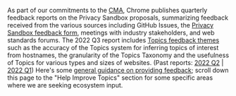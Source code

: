 As part of our commitments to the
[CMA](https://www.gov.uk/government/organisations/competition-and-markets-authority),
Chrome publishes quarterly feedback reports on the Privacy Sandbox proposals,
summarizing feedback received from the various sources including GitHub Issues,
the [Privacy Sandbox feedback form](https://docs.google.com/forms/d/e/1FAIpQLSePSeywmcwuxLFsttajiv7NOhND1WoYtKgNJYxw_AGR8LR1Dg/viewform),
meetings with industry stakeholders, and web standards forums. The 2022 Q3
report includes [Topics feedback themes](/docs/privacy-sandbox/feedback/report-2022-q3/#topics)
such as the accuracy of the Topics system for inferring topics of interest from
hostnames, the granularity of the Topics Taxonomy and the usefulness of Topics
for various types and sizes of websites. (Past reports:
[2022 Q2](/docs/privacy-sandbox/feedback/report-2022-q2/#topics) |
[2022 Q1](/docs/privacy-sandbox/feedback/report-2022-q1/#show-relevant-content-and-ads))
Here's some
[general guidance on providing feedback](/docs/privacy-sandbox/feedback/);
scroll down this page to the "Help Improve Topics" section for some specific
areas where we are seeking ecosystem input.
